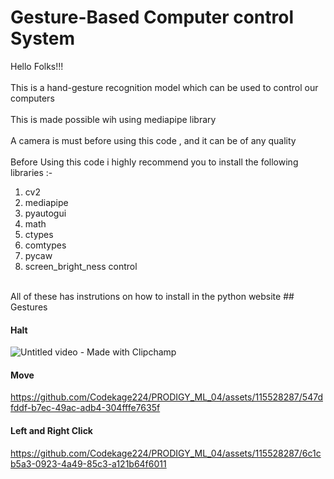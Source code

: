 # Gesture-Based Computer control System
Hello Folks!!!  
<br>
This is a hand-gesture recognition model which can be used to control our computers  
<br>
This is made possible wih using mediapipe library   
<br>
A camera is must before using this code , and it can be of any quality  
<br>
Before Using this code i highly recommend you to install the following libraries :-
1) cv2
2) mediapipe
3) pyautogui
4) math
5) ctypes
6) comtypes
7) pycaw
8) screen_bright_ness control
<br>
All of these has instrutions on how to install in the  python website
## Gestures  

#### Halt  

![Untitled video - Made with Clipchamp](https://github.com/Codekage224/PRODIGY_ML_04/assets/115528287/c7009ad4-d2fc-41b1-a573-4a6d1f14ff86)  

#### Move  


https://github.com/Codekage224/PRODIGY_ML_04/assets/115528287/547dfddf-b7ec-49ac-adb4-304fffe7635f  
#### Left and Right Click  


https://github.com/Codekage224/PRODIGY_ML_04/assets/115528287/6c1cb5a3-0923-4a49-85c3-a121b64f6011





